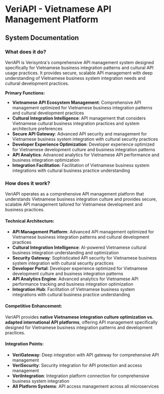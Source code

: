 # VeriAPI - Vietnamese API Management Platform
## System Documentation

### **What does it do?**

VeriAPI is Verisyntra's comprehensive API management system designed specifically for Vietnamese business integration patterns and cultural API usage practices. It provides secure, scalable API management with deep understanding of Vietnamese business system integration needs and cultural development practices.

**Primary Functions:**
- **Vietnamese API Ecosystem Management**: Comprehensive API management optimized for Vietnamese business integration patterns and cultural development practices
- **Cultural Integration Intelligence**: API management that considers Vietnamese cultural business integration practices and system architecture preferences
- **Secure API Gateway**: Advanced API security and management for Vietnamese business system integration with cultural security practices
- **Developer Experience Optimization**: Developer experience optimized for Vietnamese development culture and business integration patterns
- **API Analytics**: Advanced analytics for Vietnamese API performance and business integration optimization
- **Integration Facilitation**: Facilitation of Vietnamese business system integrations with cultural business practice understanding

### **How does it work?**

VeriAPI operates as a comprehensive API management platform that understands Vietnamese business integration culture and provides secure, scalable API management tailored for Vietnamese development and business practices.

#### **Technical Architecture:**
- **API Management Platform**: Advanced API management optimized for Vietnamese business integration patterns and cultural development practices
- **Cultural Integration Intelligence**: AI-powered Vietnamese cultural business integration understanding and optimization
- **Security Gateway**: Sophisticated API security for Vietnamese business system integration with cultural security practices
- **Developer Portal**: Developer experience optimized for Vietnamese development culture and business integration patterns
- **API Analytics Engine**: Advanced analytics for Vietnamese API performance tracking and business integration optimization
- **Integration Hub**: Facilitation of Vietnamese business system integrations with cultural business practice understanding

#### **Competitive Enhancement:**
VeriAPI provides **native Vietnamese integration culture optimization vs. adapted international API platforms**, offering API management specifically designed for Vietnamese business integration patterns and development practices.

#### **Integration Points:**
- **VeriGateway**: Deep integration with API gateway for comprehensive API management
- **VeriSecurity**: Security integration for API protection and access management
- **VeriIntegration**: Integration platform connection for comprehensive business system integration
- **All Platform Systems**: API access management across all microservices